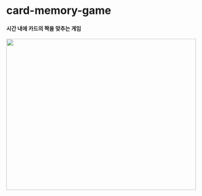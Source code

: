 # card-memory-game
#### 시간 내에 카드의 짝을 맞추는 게임

<img src="https://user-images.githubusercontent.com/86196026/197479207-5bd347bc-ab6b-42a4-8b48-91d213931387.png" width="500" height="400"/>

